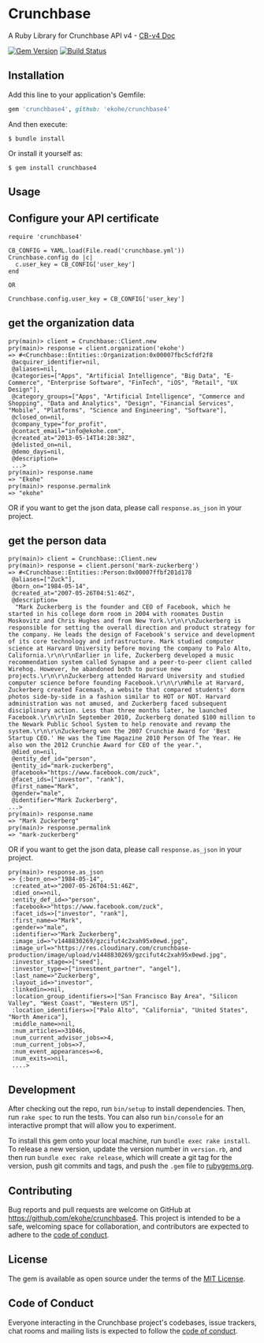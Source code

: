 # Crunchbase

A Ruby Library for Crunchbase API v4 -  [CB-v4 Doc](https://app.swaggerhub.com/apis/Crunchbase/crunchbase-enterprise_api/1.0.1)

[![Gem Version](https://badge.fury.io/rb/crunchbase4.svg)](https://badge.fury.io/rb/crunchbase4)
[![Build Status](https://travis-ci.org/encoreshao/crunchbase4.svg?branch=master)](https://travis-ci.org/encoreshao/crunchbase4)

## Installation

Add this line to your application's Gemfile:

```ruby
gem 'crunchbase4', github: 'ekohe/crunchbase4'
```

And then execute:

    $ bundle install

Or install it yourself as:

    $ gem install crunchbase4

## Usage

## Configure your API certificate

```
require 'crunchbase4'

CB_CONFIG = YAML.load(File.read('crunchbase.yml'))
Crunchbase.config do |c|
  c.user_key = CB_CONFIG['user_key']
end

OR

Crunchbase.config.user_key = CB_CONFIG['user_key']
```

## get the organization data

```
pry(main)> client = Crunchbase::Client.new
pry(main)> response = client.organization('ekohe')
=> #<Crunchbase::Entities::Organization:0x00007fbc5cfdf2f8
 @acquirer_identifier=nil,
 @aliases=nil,
 @categories=["Apps", "Artificial Intelligence", "Big Data", "E-Commerce", "Enterprise Software", "FinTech", "iOS", "Retail", "UX Design"],
 @category_groups=["Apps", "Artificial Intelligence", "Commerce and Shopping", "Data and Analytics", "Design", "Financial Services", "Mobile", "Platforms", "Science and Engineering", "Software"],
 @closed_on=nil,
 @company_type="for_profit",
 @contact_email="info@ekohe.com",
 @created_at="2013-05-14T14:28:38Z",
 @delisted_on=nil,
 @demo_days=nil,
 @description=
 ...>
pry(main)> response.name
=> "Ekohe"
pry(main)> response.permalink
=> "ekohe"
```

OR if you want to get the json data, please call `response.as_json` in your project.


## get the person data

```
pry(main)> client = Crunchbase::Client.new
pry(main)> response = client.person('mark-zuckerberg')
=> #<Crunchbase::Entities::Person:0x00007ffbf201d178
 @aliases=["Zuck"],
 @born_on="1984-05-14",
 @created_at="2007-05-26T04:51:46Z",
 @description=
  "Mark Zuckerberg is the founder and CEO of Facebook, which he started in his college dorm room in 2004 with roomates Dustin Moskovitz and Chris Hughes and from New York.\r\n\r\nZuckerberg is responsible for setting the overall direction and product strategy for the company. He leads the design of Facebook's service and development of its core technology and infrastructure. Mark studied computer science at Harvard University before moving the company to Palo Alto, California.\r\n\r\nEarlier in life, Zuckerberg developed a music recommendation system called Synapse and a peer-to-peer client called Wirehog. However, he abandoned both to pursue new projects.\r\n\r\nZuckerberg attended Harvard University and studied computer science before founding Facebook.\r\n\r\nWhile at Harvard, Zuckerberg created Facemash, a website that compared students' dorm photos side-by-side in a fashion similar to HOT or NOT. Harvard administration was not amused, and Zuckerberg faced subsequent disciplinary action. Less than three months later, he launched Facebook.\r\n\r\nIn September 2010, Zuckerberg donated $100 million to the Newark Public School System to help renovate and revamp the system.\r\n\r\nZuckerberg won the 2007 Crunchie Award for 'Best Startup CEO.' He was the Time Magazine 2010 Person Of The Year. He also won the 2012 Crunchie Award for CEO of the year.",
 @died_on=nil,
 @entity_def_id="person",
 @entity_id="mark-zuckerberg",
 @facebook="https://www.facebook.com/zuck",
 @facet_ids=["investor", "rank"],
 @first_name="Mark",
 @gender="male",
 @identifier="Mark Zuckerberg",
...>
pry(main)> response.name
=> "Mark Zuckerberg"
pry(main)> response.permalink
=> "mark-zuckerberg"
```

OR if you want to get the json data, please call `response.as_json` in your project.

```
pry(main)> response.as_json
=> {:born_on=>"1984-05-14",
 :created_at=>"2007-05-26T04:51:46Z",
 :died_on=>nil,
 :entity_def_id=>"person",
 :facebook=>"https://www.facebook.com/zuck",
 :facet_ids=>["investor", "rank"],
 :first_name=>"Mark",
 :gender=>"male",
 :identifier=>"Mark Zuckerberg",
 :image_id=>"v1448830269/gzcifut4c2xah95x0ewd.jpg",
 :image_url=>"https://res.cloudinary.com/crunchbase-production/image/upload/v1448830269/gzcifut4c2xah95x0ewd.jpg",
 :investor_stage=>["seed"],
 :investor_type=>["investment_partner", "angel"],
 :last_name=>"Zuckerberg",
 :layout_id=>"investor",
 :linkedin=>nil,
 :location_group_identifiers=>["San Francisco Bay Area", "Silicon Valley", "West Coast", "Western US"],
 :location_identifiers=>["Palo Alto", "California", "United States", "North America"],
 :middle_name=>nil,
 :num_articles=>31046,
 :num_current_advisor_jobs=>4,
 :num_current_jobs=>7,
 :num_event_appearances=>6,
 :num_exits=>nil,
 ....>
```

## Development

After checking out the repo, run `bin/setup` to install dependencies. Then, run `rake spec` to run the tests. You can also run `bin/console` for an interactive prompt that will allow you to experiment.

To install this gem onto your local machine, run `bundle exec rake install`. To release a new version, update the version number in `version.rb`, and then run `bundle exec rake release`, which will create a git tag for the version, push git commits and tags, and push the `.gem` file to [rubygems.org](https://rubygems.org).

## Contributing

Bug reports and pull requests are welcome on GitHub at https://github.com/ekohe/crunchbase4. This project is intended to be a safe, welcoming space for collaboration, and contributors are expected to adhere to the [code of conduct](https://github.com/ekohe/crunchbase4/blob/master/CODE_OF_CONDUCT.md).


## License

The gem is available as open source under the terms of the [MIT License](https://opensource.org/licenses/MIT).

## Code of Conduct

Everyone interacting in the Crunchbase project's codebases, issue trackers, chat rooms and mailing lists is expected to follow the [code of conduct](https://github.com/ekohe/crunchbase4/blob/master/CODE_OF_CONDUCT.md).

